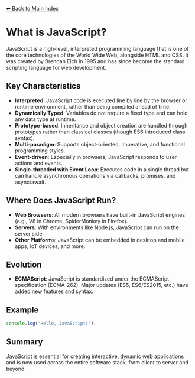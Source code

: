 [⬅ Back to Main Index](../README.md)

# What is JavaScript?

JavaScript is a high-level, interpreted programming language that is one of the core technologies of the World Wide Web, alongside HTML and CSS. It was created by Brendan Eich in 1995 and has since become the standard scripting language for web development.

## Key Characteristics
- **Interpreted**: JavaScript code is executed line by line by the browser or runtime environment, rather than being compiled ahead of time.
- **Dynamically Typed**: Variables do not require a fixed type and can hold any data type at runtime.
- **Prototype-based**: Inheritance and object creation are handled through prototypes rather than classical classes (though ES6 introduced class syntax).
- **Multi-paradigm**: Supports object-oriented, imperative, and functional programming styles.
- **Event-driven**: Especially in browsers, JavaScript responds to user actions and events.
- **Single-threaded with Event Loop**: Executes code in a single thread but can handle asynchronous operations via callbacks, promises, and async/await.

## Where Does JavaScript Run?
- **Web Browsers**: All modern browsers have built-in JavaScript engines (e.g., V8 in Chrome, SpiderMonkey in Firefox).
- **Servers**: With environments like Node.js, JavaScript can run on the server side.
- **Other Platforms**: JavaScript can be embedded in desktop and mobile apps, IoT devices, and more.

## Evolution
- **ECMAScript**: JavaScript is standardized under the ECMAScript specification (ECMA-262). Major updates (ES5, ES6/ES2015, etc.) have added new features and syntax.

## Example
```js
console.log('Hello, JavaScript!');
```

## Summary
JavaScript is essential for creating interactive, dynamic web applications and is now used across the entire software stack, from client to server and beyond.
